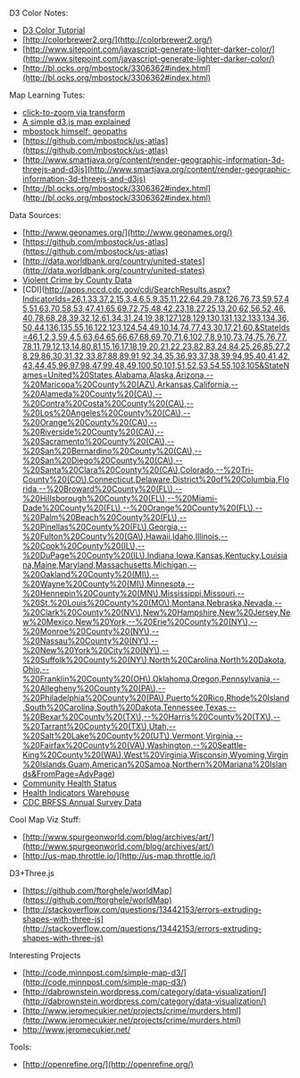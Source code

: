 D3 Color Notes:

* [D3 Color Tutorial](http://www.schneidy.com/Tutorials/ColorTutorial.html)
* [http://colorbrewer2.org/](http://colorbrewer2.org/)
* [http://www.sitepoint.com/javascript-generate-lighter-darker-color/](http://www.sitepoint.com/javascript-generate-lighter-darker-color/)
* [http://bl.ocks.org/mbostock/3306362#index.html](http://bl.ocks.org/mbostock/3306362#index.html)

Map Learning Tutes:

* [click-to-zoom via transform](http://bl.ocks.org/mbostock/2206590)
* [A simple d3.js map explained](http://www.d3noob.org/2013/03/a-simple-d3js-map-explained.html)
* [mbostock himself: geopaths](https://github.com/mbostock/d3/wiki/Geo-Paths)
* [https://github.com/mbostock/us-atlas](https://github.com/mbostock/us-atlas)
* [http://www.smartjava.org/content/render-geographic-information-3d-threejs-and-d3js](http://www.smartjava.org/content/render-geographic-information-3d-threejs-and-d3js)
* [http://bl.ocks.org/mbostock/3306362#index.html](http://bl.ocks.org/mbostock/3306362#index.html)


Data Sources:

* [http://www.geonames.org/](http://www.geonames.org/)
* [https://github.com/mbostock/us-atlas](https://github.com/mbostock/us-atlas)
* [http://data.worldbank.org/country/united-states](http://data.worldbank.org/country/united-states)
* [Violent Crime by County Data](http://wisqars.cdc.gov:8080/cdcMapFramework/mapModuleInterface.jsp)
* [CDI](http://apps.nccd.cdc.gov/cdi/SearchResults.aspx?IndicatorIds=26,1,33,37,2,15,3,4,6,5,9,35,11,22,64,29,7,8,126,76,73,59,57,45,51,63,70,58,53,47,41,65,69,72,75,48,42,23,18,27,25,13,20,62,56,52,46,40,78,68,28,39,32,12,61,34,31,24,19,38,127,128,129,130,131,132,133,134,36,50,44,136,135,55,16,122,123,124,54,49,10,14,74,77,43,30,17,21,60,&StateIds=46,1,2,3,59,4,5,63,64,65,66,67,68,69,70,71,6,102,7,8,9,10,73,74,75,76,77,78,11,79,12,13,14,80,81,15,16,17,18,19,20,21,22,23,82,83,24,84,25,26,85,27,28,29,86,30,31,32,33,87,88,89,91,92,34,35,36,93,37,38,39,94,95,40,41,42,43,44,45,96,97,98,47,99,48,49,100,50,101,51,52,53,54,55,103,105&StateNames=United%20States,Alabama,Alaska,Arizona,--%20Maricopa%20County%20(AZ\),Arkansas,California,--%20Alameda%20County%20(CA\),--%20Contra%20Costa%20County%20(CA\),--%20Los%20Angeles%20County%20(CA\),--%20Orange%20County%20(CA\),--%20Riverside%20County%20(CA\),--%20Sacramento%20County%20(CA\),--%20San%20Bernardino%20County%20(CA\),--%20San%20Diego%20County%20(CA\),--%20Santa%20Clara%20County%20(CA\),Colorado,--%20Tri-County%20(CO\),Connecticut,Delaware,District%20of%20Columbia,Florida,--%20Broward%20County%20(FL\),--%20Hillsborough%20County%20(FL\),--%20Miami-Dade%20County%20(FL\),--%20Orange%20County%20(FL\),--%20Palm%20Beach%20County%20(FL\),--%20Pinellas%20County%20(FL\),Georgia,--%20Fulton%20County%20(GA\),Hawaii,Idaho,Illinois,--%20Cook%20County%20(IL\),--%20DuPage%20County%20(IL\),Indiana,Iowa,Kansas,Kentucky,Louisiana,Maine,Maryland,Massachusetts,Michigan,--%20Oakland%20County%20(MI\),--%20Wayne%20County%20(MI\),Minnesota,--%20Hennepin%20County%20(MN\),Mississippi,Missouri,--%20St.%20Louis%20County%20(MO\),Montana,Nebraska,Nevada,--%20Clark%20County%20(NV\),New%20Hampshire,New%20Jersey,New%20Mexico,New%20York,--%20Erie%20County%20(NY\),--%20Monroe%20County%20(NY\),--%20Nassau%20County%20(NY\),--%20New%20York%20City%20(NY\),--%20Suffolk%20County%20(NY\),North%20Carolina,North%20Dakota,Ohio,--%20Franklin%20County%20(OH\),Oklahoma,Oregon,Pennsylvania,--%20Allegheny%20County%20(PA\),--%20Philadelphia%20County%20(PA\),Puerto%20Rico,Rhode%20Island,South%20Carolina,South%20Dakota,Tennessee,Texas,--%20Bexar%20County%20(TX\),--%20Harris%20County%20(TX\),--%20Tarrant%20County%20(TX\),Utah,--%20Salt%20Lake%20County%20(UT\),Vermont,Virginia,--%20Fairfax%20County%20(VA\),Washington,--%20Seattle-King%20County%20(WA\),West%20Virginia,Wisconsin,Wyoming,Virgin%20Islands,Guam,American%20Samoa,Northern%20Mariana%20Islands&FromPage=AdvPage)
* [Community Health Status](http://hub.healthdata.gov/dataset/community-health-status-indicators/resource/9a725e8e-5883-4341-9c28-bb8709f8a893)
* [Health Indicators Warehouse](http://www.healthindicators.gov/Indicators/Selection)
* [CDC BRFSS Annual Survey Data](http://www.cdc.gov/brfss/annual_data/annual_data.htm)

Cool Map Viz Stuff:

* [http://www.spurgeonworld.com/blog/archives/art/](http://www.spurgeonworld.com/blog/archives/art/)
* [http://us-map.throttle.io/](http://us-map.throttle.io/)

D3+Three.js

* [https://github.com/ftorghele/worldMap](https://github.com/ftorghele/worldMap)
* [http://stackoverflow.com/questions/13442153/errors-extruding-shapes-with-three-js](http://stackoverflow.com/questions/13442153/errors-extruding-shapes-with-three-js)

Interesting Projects

* [http://code.minnpost.com/simple-map-d3/](http://code.minnpost.com/simple-map-d3/)
* [http://dabrownstein.wordpress.com/category/data-visualization/](http://dabrownstein.wordpress.com/category/data-visualization/)
* [http://www.jeromecukier.net/projects/crime/murders.html](http://www.jeromecukier.net/projects/crime/murders.html)
* http://www.jeromecukier.net/

Tools:
* [http://openrefine.org/](http://openrefine.org/)

